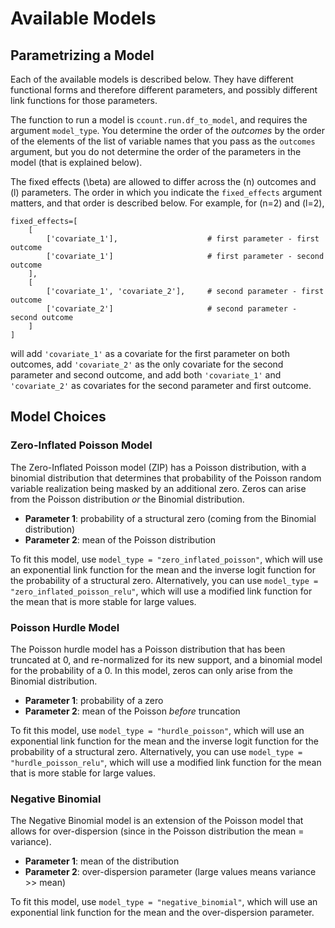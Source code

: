 # Available Models

## Parametrizing a Model

Each of the available models is described below. They have different functional forms and therefore different parameters, and possibly different link functions for those parameters.

The function to run a model is `ccount.run.df_to_model`, and requires the argument `model_type`. You determine the order of the *outcomes* by the order of the elements of the list of variable names that you pass as the `outcomes` argument, but you do not determine the order of the parameters in the model (that is explained below).

The fixed effects \(\beta\) are allowed to differ across the \(n\) outcomes and \(l\) parameters. The order in which you indicate the `fixed_effects` argument matters, and that order is described below. For example, for \(n=2\) and \(l=2\),

```
fixed_effects=[
    [
        ['covariate_1'],                    # first parameter - first outcome
        ['covariate_1']                     # first parameter - second outcome
    ],
    [
        ['covariate_1', 'covariate_2'],     # second parameter - first outcome
        ['covariate_2']                     # second parameter - second outcome
    ]                    
]
```

will add `'covariate_1'` as a covariate for the first parameter on both outcomes, add `'covariate_2'` as the only covariate for the second parameter and second outcome, and add both `'covariate_1'` and `'covariate_2'` as covariates for the second parameter and first outcome.

## Model Choices

### Zero-Inflated Poisson Model

The Zero-Inflated Poisson model (ZIP) has a Poisson distribution, with a binomial distribution that determines that probability of the Poisson random variable realization being masked by an additional zero. Zeros can arise from the Poisson distribution *or* the Binomial distribution.

- **Parameter 1**: probability of a structural zero (coming from the Binomial distribution)
- **Parameter 2**: mean of the Poisson distribution

To fit this model, use `model_type = "zero_inflated_poisson"`, which will use an exponential link function for the mean and the inverse logit function for the probability of a structural zero. Alternatively, you can use `model_type = "zero_inflated_poisson_relu"`, which will use a modified link function for the mean that is more stable for large values.

### Poisson Hurdle Model

The Poisson hurdle model has a Poisson distribution that has been truncated at 0, and re-normalized for its new support, and a binomial model for the probability of a 0. In this model, zeros can only arise from the Binomial distribution.

- **Parameter 1**: probability of a zero
- **Parameter 2**: mean of the Poisson *before* truncation

To fit this model, use `model_type = "hurdle_poisson"`, which will use an exponential link function for the mean and the inverse logit function for the probability of a structural zero. Alternatively, you can use `model_type = "hurdle_poisson_relu"`, which will use a modified link function for the mean that is more stable for large values.

### Negative Binomial

The Negative Binomial model is an extension of the Poisson model that allows for over-dispersion (since in the Poisson distribution the mean = variance).

- **Parameter 1**: mean of the distribution
- **Parameter 2**: over-dispersion parameter (large values means variance >> mean)

To fit this model, use `model_type = "negative_binomial"`, which will use an exponential link function for the mean and the over-dispersion parameter.

